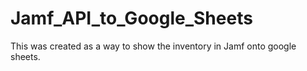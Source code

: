 # Jamf_API_to_Google_Sheets
 This was created as a way to show the inventory in Jamf onto google sheets.
